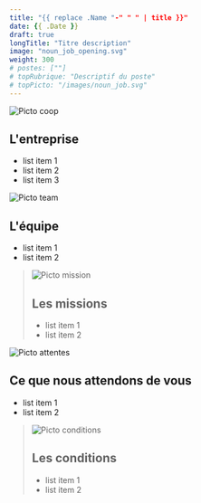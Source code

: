 ```yaml
---
title: "{{ replace .Name "-" " " | title }}"
date: {{ .Date }}
draft: true
longTitle: "Titre description"
image: "noun_job_opening.svg"
weight: 300
# postes: [""]
# topRubrique: "Descriptif du poste"
# topPicto: "/images/noun_job.svg"
---
```


![Picto coop](/images/noun_cocreations.svg)
## L'entreprise

- list item 1
- list item 2
- list item 3

![Picto team](/images/noun_remote_team.svg)
## L'équipe

- list item 1
- list item 2

> ![Picto mission](/images/noun_mission.svg)
> ## Les missions
> 
> - list item 1
> - list item 2

![Picto attentes](/images/noun_skill.svg)
## Ce que nous attendons de vous

- list item 1
- list item 2

> ![Picto conditions](noun_revenue.svg)
> ## Les conditions
> 
> - list item 1
> - list item 2
